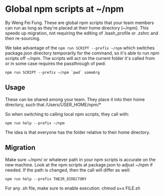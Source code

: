 # Global npm scripts at ~/npm

By Weng Fei Fung. These are global npm scripts that your team members can run as long as they're placed at their home directory (~/npm). This speeds up migration, not requiring the editing of .bash_profile or .zshrc and then re-sourcing.

We take advantage of the `npm run SCRIPT --prefix ~/npm` which switches package.json directory temporarily for the command, so it's able to run npm scripts off ~/npm. The scripts will act on the current folder it's called from or in some case requires the passthrough of pwd:
```
npm run SCRIPT --prefix ~/npm `pwd` someArg
```

## Usage

These can be shared among your team. They place it into their home directory, such that /Users/USER_HOME/npm/*

So when switching to calling local npm scripts, they call with:
```
npm run help --prefix ~/npm
```

The idea is that everyone has the folder relative to their home directory.

## Migration

Make sure ~/npm/ or whatever path in your npm scripts is accurate on the new machine. Look at the npm scripts at package.json to adjust ~/npm if needed. If the path is changed, then the call will differ as well:
```
npm run help --prefix THEIR_DIRECTORY
```

For any  .sh file, make sure to enable execution: chmod u+x FILE.sh